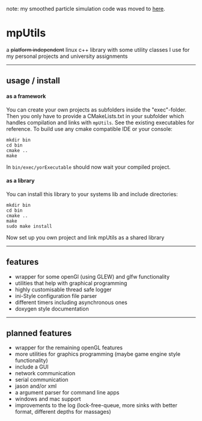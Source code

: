 note: my smoothed particle simulation code was moved to [here](https://github.com/hschwane/GraSPH).

# mpUtils
a ~~platform independent~~ linux c++ library with some utility classes I use for my personal projects and university assignments

-------------------------

## usage / install

#### as a framework

You can create your own projects as subfolders inside the "exec"-folder. Then you only have to provide a CMakeLists.txt
in your subfolder which handles compilation and links with ``mpUtils``. See the existing executables for reference.
To build use any cmake compatible IDE or your console:
```
mkdir bin
cd bin
cmake ..
make
```
In ``bin/exec/yorExecutable`` should now wait your compiled project.



#### as a library

You can install this library to your systems lib and include directories:
```
mkdir bin
cd bin
cmake ..
make 
sudo make install
```
Now set up you own project and link mpUtils as a shared library

--------------------------
## features

- wrapper for some  openGl (using GLEW) and glfw functionality
- utilities that help with graphical programming
- highly customisable thread safe logger
- ini-Style configuration file parser
- different timers including asynchronous ones
- doxygen style documentation

------------------------
## planned features

- wrapper for the remaining openGL features
- more utilities for graphics programming (maybe game engine style functionality)
- include a GUI
- network communication
- serial communication
- jason and/or xml
- a argument parser for command line apps
- windows and mac support
- improvements to the log (lock-free-queue, more sinks with better format, different depths for massages)
